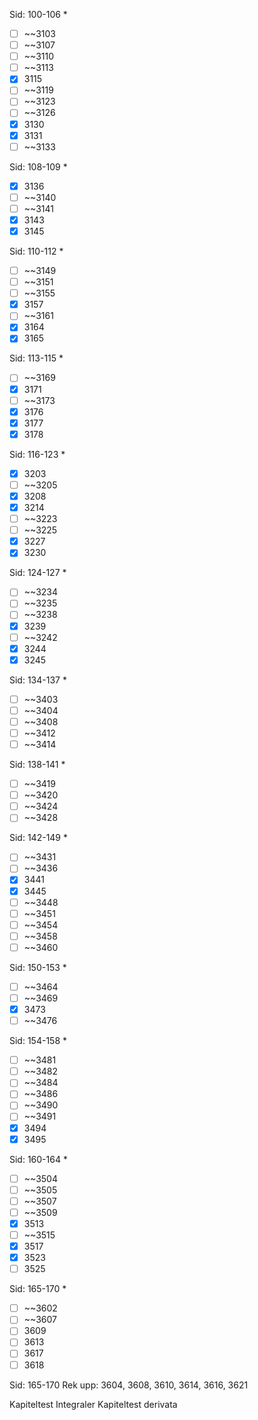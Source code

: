 Sid: 100-106 *
- [ ] ~~3103
- [ ] ~~3107
- [ ] ~~3110
- [ ] ~~3113
- [x] 3115
- [ ] ~~3119
- [ ] ~~3123
- [ ] ~~3126
- [x] 3130
- [x] 3131
- [ ] ~~3133

Sid: 108-109 *
- [x] 3136
- [ ] ~~3140
- [ ] ~~3141
- [x] 3143
- [x] 3145

Sid: 110-112 *
- [ ] ~~3149
- [ ] ~~3151
- [ ] ~~3155
- [x] 3157
- [ ] ~~3161
- [x] 3164
- [x] 3165

Sid: 113-115 *
- [ ] ~~3169
- [x] 3171
- [ ] ~~3173
- [x] 3176
- [x] 3177
- [x] 3178

Sid: 116-123 *
- [x] 3203
- [ ] ~~3205
- [x] 3208
- [x] 3214
- [ ] ~~3223
- [ ] ~~3225
- [x] 3227
- [x] 3230

Sid: 124-127 *
- [ ] ~~3234
- [ ] ~~3235
- [ ] ~~3238
- [x] 3239
- [ ] ~~3242
- [x] 3244
- [x] 3245

Sid: 134-137 *
- [ ] ~~3403
- [ ] ~~3404
- [ ] ~~3408
- [ ] ~~3412
- [ ] ~~3414

Sid: 138-141 *
- [ ] ~~3419
- [ ] ~~3420
- [ ] ~~3424
- [ ] ~~3428

Sid: 142-149 *
- [ ] ~~3431
- [ ] ~~3436
- [x] 3441
- [x] 3445
- [ ] ~~3448
- [ ] ~~3451
- [ ] ~~3454
- [ ] ~~3458
- [ ] ~~3460

Sid: 150-153 *
- [ ] ~~3464
- [ ] ~~3469
- [x] 3473
- [ ] ~~3476

Sid: 154-158 *
- [ ] ~~3481
- [ ] ~~3482
- [ ] ~~3484
- [ ] ~~3486
- [ ] ~~3490
- [ ] ~~3491
- [x] 3494
- [x] 3495

Sid: 160-164 *
- [ ] ~~3504
- [ ] ~~3505
- [ ] ~~3507
- [ ] ~~3509
- [x] 3513
- [ ] ~~3515
- [x] 3517
- [x] 3523
- [ ] 3525

Sid: 165-170 *
- [ ] ~~3602
- [ ] ~~3607
- [ ] 3609
- [ ] 3613
- [ ] 3617
- [ ] 3618

Sid: 165-170 Rek upp: 3604, 3608, 3610, 3614, 3616, 3621

Kapiteltest Integraler
Kapiteltest derivata